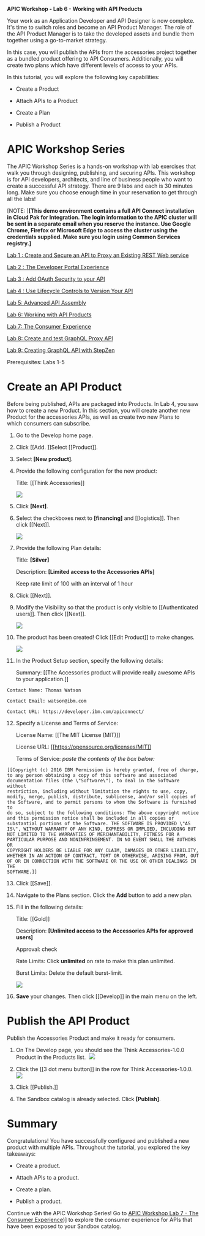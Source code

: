 **APIC Workshop - Lab 6 - Working with API Products**

Your work as an Application Developer and API Designer is now complete.
It's time to switch roles and become an API Product Manager. The role
of the API Product Manager is to take the developed assets and bundle
them together using a go-to-market strategy.

In this case, you will publish the APIs from the accessories project
together as a bundled product offering to API Consumers. Additionally,
you will create two plans which have different levels of access to your
APIs.

In this tutorial, you will explore the following key capabilities:

-   Create a Product

-   Attach APIs to a Product

-   Create a Plan

-   Publish a Product

 APIC Workshop Series
====================================================================================================================================================================================================================================================

The APIC Workshop Series is a hands-on workshop with lab exercises that
walk you through designing, publishing, and securing APIs. This workshop
is for API developers, architects, and line of business people who want
to create a successful API strategy. There are 9 labs and each is 30
minutes long. Make sure you choose enough time in your reservation to
get through all the labs! 

[NOTE: ]**[This demo environment contains a
full API Connect installation in Cloud Pak for Integration. The login
information to the APIC cluster will be sent in a separate email when
you reserve the instance. Use Google Chrome, Firefox or Microsoft Edge
to access the cluster using the credentials supplied. Make sure you
login using Common Services registry.]**

[Lab 1 : Create and Secure an API to Proxy an Existing REST Web
service](https://github.com/ibm-ecosystem-lab/APICv10/tree/main/instructions/Lab1)

[Lab 2 : The Developer Portal
Experience](https://github.com/ibm-ecosystem-lab/APICv10/tree/main/instructions/Lab2)

[Lab 3 : Add OAuth Security to your
API](https://github.com/ibm-ecosystem-lab/APICv10/tree/main/instructions/Lab3)

[Lab 4 : Use Lifecycle Controls to Version Your
API](https://github.com/ibm-ecosystem-lab/APICv10/tree/main/instructions/Lab4)

[Lab 5: Advanced API
Assembly](https://github.com/ibm-ecosystem-lab/APICv10/tree/main/instructions/Lab5)

[Lab 6: Working with API
Products](https://github.com/ibm-ecosystem-lab/APICv10/tree/main/instructions/Lab6)

[Lab 7: The Consumer
Experience](https://github.com/ibm-ecosystem-lab/APICv10/tree/main/instructions/Lab7)

[Lab 8: Create and test GraphQL Proxy
API](https://github.com/ibm-ecosystem-lab/APICv10/tree/main/instructions/Lab8)

[Lab 9: Creating GraphQL API with StepZen](https://github.com/ibm-ecosystem-lab/APICv10/tree/main/instructions/Lab9)

Prerequisites: Labs 1-5

 Create an API Product
============================================================================

Before being published, APIs are packaged into Products. In Lab 4, you
saw how to create a new Product. In this section, you will create
another new Product for the accessories APIs, as well as create two new
Plans to which consumers can subscribe.

1.  Go to the Develop home page.

2.  Click [[Add. ]]Select [[Product]].

3.  Select **[New product]***.*

4.  Provide the following configuration for the new product:

    Title: [[Think Accessories]]    

    ![](images/tutorial_html_8a48fefa2dfaf506.png)

5.  Click **[Next]**.

6.  Select the checkboxes next
    to **[financing]** and [[logistics]].
    Then
    click [[Next]].

    ![](images/tutorial_html_b454495554d463d4.png)

7.  Provide the following Plan details:

    Title: **[Silver]**

    Description: **[Limited access to the Accessories APIs]**

    Keep rate limit of 100 with an interval of 1 hour

8.  Click [[Next]].

9.  Modify the Visibility so that the product is only visible
    to [[Authenticated
    users]].
    Then
    click [[Next]].

    ![](images/tutorial_html_21d7e02a18ac77eb.png)

10. The product has been created! Click [[Edit
    Product]] to
    make changes.

    ![](images/tutorial_html_76be1bfa7168087f.png)

11. In the Product Setup section, specify the following details:

    Summary: [[The Accessories product will provide really awesome APIs to your application.]]

```
Contact Name: Thomas Watson

Contact Email: watson@ibm.com

Contact URL: https://developer.ibm.com/apiconnect/

```
12. Specify a License and Terms of Service:

    License Name: [[The MIT License (MIT)]]

    License
    URL: [[https://opensource.org/licenses/MIT]]

    Terms of Service: *paste the contents of the box below:*
```
[[Copyright (c) 2016 IBM Permission is hereby granted, free of charge,
to any person obtaining a copy of this software and associated
documentation files (the \"Software\"), to deal in the Software without
restriction, including without limitation the rights to use, copy,
modify, merge, publish, distribute, sublicense, and/or sell copies of
the Software, and to permit persons to whom the Software is furnished to
do so, subject to the following conditions: The above copyright notice
and this permission notice shall be included in all copies or
substantial portions of the Software. THE SOFTWARE IS PROVIDED \"AS
IS\", WITHOUT WARRANTY OF ANY KIND, EXPRESS OR IMPLIED, INCLUDING BUT
NOT LIMITED TO THE WARRANTIES OF MERCHANTABILITY, FITNESS FOR A
PARTICULAR PURPOSE AND NONINFRINGEMENT. IN NO EVENT SHALL THE AUTHORS OR
COPYRIGHT HOLDERS BE LIABLE FOR ANY CLAIM, DAMAGES OR OTHER LIABILITY,
WHETHER IN AN ACTION OF CONTRACT, TORT OR OTHERWISE, ARISING FROM, OUT
OF OR IN CONNECTION WITH THE SOFTWARE OR THE USE OR OTHER DEALINGS IN
THE
SOFTWARE.]]
```
13. Click [[Save]].

14. Navigate to the Plans section. Click the **Add** button to add a new
    plan.

15. Fill in the following details:

    Title: [[Gold]]

    Description: **[Unlimited access to the Accessories APIs for approved
    users]**

    Approval: check

    Rate Limits: Click **unlimited** on rate to make this plan unlimited.

    Burst Limits: Delete the default burst-limit.

    ![](images/tutorial_html_bee42885833ec65a.png)

16. **Save** your changes. Then
    click [[Develop]] in
    the main menu on the left.

 Publish the API Product
==============================================================================

Publish the Accessories Product and make it ready for consumers.

1.  On The Develop page, you should see the Think Accessories-1.0.0 Product in
    the Products list.  ![](images/tutorial_html_89ab455eda83363d.png)

2.  Click the [[3 dot menu
    button]] in
    the row for
    Think Accessories-1.0.0.  ![](images/tutorial_html_db68536832d13fed.png)

3.  Click [[Publish.]]

4.  The Sandbox catalog is already selected.
    Click **[Publish]**.

 Summary
==============================================================

Congratulations! You have successfully configured and published a new
product with multiple APIs. Throughout the tutorial, you explored the
key takeaways:

-   Create a product.

-   Attach APIs to a product.

-   Create a plan.

-   Publish a product.

Continue with the APIC Workshop Series! Go
to [APIC Workshop Lab 7 - The Consumer Experience](https://github.com/ibm-ecosystem-lab/APICv10/tree/main/instructions/Lab7))] to
explore the consumer experience for APIs that have been exposed to your Sandbox catalog.
